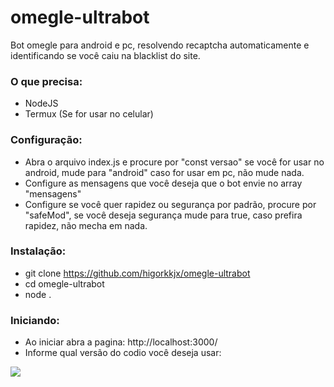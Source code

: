 # omegle-ultrabot
Bot omegle para android e pc, resolvendo recaptcha automaticamente e identificando se você caiu na blacklist do site.

### O que precisa:

- NodeJS
- Termux (Se for usar no celular)

### Configuração:

- Abra o arquivo index.js e procure por "const versao" se você for usar no android, mude para "android" caso for usar em pc, não mude nada.
- Configure as mensagens que você deseja que o bot envie no array "mensagens"
- Configure se você quer rapidez ou segurança por padrão, procure por "safeMod", se você deseja segurança mude para true, caso prefira rapidez, não mecha em nada.

### Instalação:

- git clone https://github.com/higorkkjx/omegle-ultrabot
- cd omegle-ultrabot
- node .

### Iniciando:

- Ao iniciar abra a pagina: http://localhost:3000/
- Informe qual versão do codio você deseja usar:
<img src="https://telegra.ph/file/787431e7c2583f988e88a.png">
